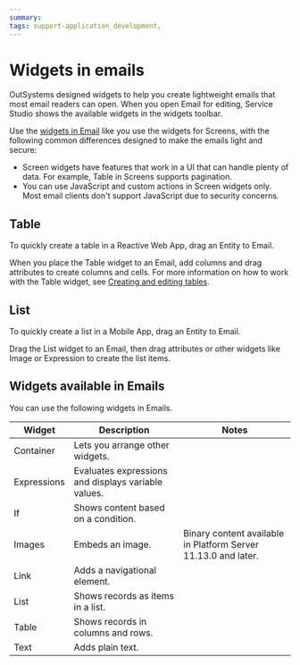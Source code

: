 ```yaml
---
summary:
tags: support-application_development,
---
```


# Widgets in emails


OutSystems designed widgets to help you create lightweight emails that most email readers can open. When you open Email for editing, Service Studio shows the available widgets in the widgets toolbar.

Use the [widgets in Email](#widgets-available-in-emails) like you use the widgets for Screens, with the following common differences designed to make the emails light and secure:

* Screen widgets have features that work in a UI that can handle plenty of data. For example, Table in Screens supports pagination.
* You can use JavaScript and custom actions in Screen widgets only. Most email clients don't support JavaScript due to security concerns.
 
## Table

<div class="info" markdown="1">

To quickly create a table in a Reactive Web App, drag an Entity to Email. 

</div>

When you place the Table widget to an Email, add columns and drag attributes to create columns and cells. For more information on how to work with the Table widget, see [Creating and editing tables](../../ui/table/intro.md).

## List

<div class="info" markdown="1">

To quickly create a list in a Mobile App, drag an Entity to Email. 

</div>

Drag the List widget to an Email, then drag attributes or other widgets like Image or Expression to create the list items. 

## Widgets available in Emails

You can use the following widgets in Emails.

| Widget      | Description                                         | Notes                                                          |
| ----------- | --------------------------------------------------- | -------------------------------------------------------------- |
| Container   | Lets you arrange other widgets.                     |                                                                |
| Expressions | Evaluates expressions and displays variable values. |                                                                |
| If          | Shows content based on a condition.                 |                                                                |
| Images      | Embeds an image.                                    | Binary content available in Platform Server 11.13.0 and later. |
| Link        | Adds a navigational element.                        |                                                                |
| List        | Shows records as items in a list.                   |                                                                |
| Table       | Shows records in columns and rows.                  |                                                                |
| Text        | Adds plain text.                                    |                                                                |
